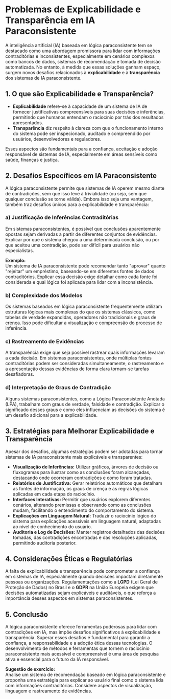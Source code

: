 # Problemas de Explicabilidade e Transparência em IA Paraconsistente

A inteligência artificial (IA) baseada em lógica paraconsistente tem se destacado como uma abordagem promissora para lidar com informações contraditórias e inconsistentes, especialmente em cenários complexos como bancos de dados, sistemas de recomendação e tomada de decisão automatizada. No entanto, à medida que essas soluções ganham espaço, surgem novos desafios relacionados à **explicabilidade** e à **transparência** dos sistemas de IA paraconsistente.

## 1. O que são Explicabilidade e Transparência?

- **Explicabilidade** refere-se à capacidade de um sistema de IA de fornecer justificativas compreensíveis para suas decisões e inferências, permitindo que humanos entendam o raciocínio por trás dos resultados apresentados.
- **Transparência** diz respeito à clareza com que o funcionamento interno do sistema pode ser inspecionado, auditado e compreendido por usuários, desenvolvedores e reguladores.

Esses aspectos são fundamentais para a confiança, aceitação e adoção responsável de sistemas de IA, especialmente em áreas sensíveis como saúde, finanças e justiça.

## 2. Desafios Específicos em IA Paraconsistente

A lógica paraconsistente permite que sistemas de IA operem mesmo diante de contradições, sem que isso leve à trivialidade (ou seja, sem que qualquer conclusão se torne válida). Embora isso seja uma vantagem, também traz desafios únicos para a explicabilidade e transparência:

### a) Justificação de Inferências Contraditórias

Em sistemas paraconsistentes, é possível que conclusões aparentemente opostas sejam derivadas a partir de diferentes conjuntos de evidências. Explicar por que o sistema chegou a uma determinada conclusão, ou por que aceitou uma contradição, pode ser difícil para usuários não especialistas.

**Exemplo:**  
Um sistema de IA paraconsistente pode recomendar tanto "aprovar" quanto "rejeitar" um empréstimo, baseando-se em diferentes fontes de dados contraditórios. Explicar essa decisão exige detalhar como cada fonte foi considerada e qual lógica foi aplicada para lidar com a inconsistência.

### b) Complexidade dos Modelos

Os sistemas baseados em lógica paraconsistente frequentemente utilizam estruturas lógicas mais complexas do que os sistemas clássicos, como tabelas de verdade expandidas, operadores não tradicionais e graus de crença. Isso pode dificultar a visualização e compreensão do processo de inferência.

### c) Rastreamento de Evidências

A transparência exige que seja possível rastrear quais informações levaram a cada decisão. Em sistemas paraconsistentes, onde múltiplas fontes contraditórias podem ser consideradas simultaneamente, o rastreamento e a apresentação dessas evidências de forma clara tornam-se tarefas desafiadoras.

### d) Interpretação de Graus de Contradição

Alguns sistemas paraconsistentes, como a Lógica Paraconsistente Anotada (LPA), trabalham com graus de verdade, falsidade e contradição. Explicar o significado desses graus e como eles influenciam as decisões do sistema é um desafio adicional para a explicabilidade.

## 3. Estratégias para Melhorar Explicabilidade e Transparência

Apesar dos desafios, algumas estratégias podem ser adotadas para tornar sistemas de IA paraconsistente mais explicáveis e transparentes:

- **Visualização de Inferências:** Utilizar gráficos, árvores de decisão ou fluxogramas para ilustrar como as conclusões foram alcançadas, destacando onde ocorreram contradições e como foram tratadas.
- **Relatórios de Justificativa:** Gerar relatórios automáticos que detalham as fontes de informação, os graus de crença e as regras lógicas aplicadas em cada etapa do raciocínio.
- **Interfaces Interativas:** Permitir que usuários explorem diferentes cenários, alterando premissas e observando como as conclusões mudam, facilitando o entendimento do comportamento do sistema.
- **Explicações em Linguagem Natural:** Traduzir o raciocínio lógico do sistema para explicações acessíveis em linguagem natural, adaptadas ao nível de conhecimento do usuário.
- **Auditoria e Log de Decisões:** Manter registros detalhados das decisões tomadas, das contradições encontradas e das resoluções aplicadas, permitindo auditoria posterior.

## 4. Considerações Éticas e Regulatórias

A falta de explicabilidade e transparência pode comprometer a confiança em sistemas de IA, especialmente quando decisões impactam diretamente pessoas ou organizações. Regulamentações como a **LGPD** (Lei Geral de Proteção de Dados) no Brasil e o **GDPR** na União Europeia exigem que decisões automatizadas sejam explicáveis e auditáveis, o que reforça a importância desses aspectos em sistemas paraconsistentes.

## 5. Conclusão

A lógica paraconsistente oferece ferramentas poderosas para lidar com contradições em IA, mas impõe desafios significativos à explicabilidade e transparência. Superar esses desafios é fundamental para garantir a confiança, a responsabilidade e a adoção ética dessas tecnologias. O desenvolvimento de métodos e ferramentas que tornem o raciocínio paraconsistente mais acessível e compreensível é uma área de pesquisa ativa e essencial para o futuro da IA responsável.



**Sugestão de exercício:**  
Analise um sistema de recomendação baseado em lógica paraconsistente e proponha uma estratégia para explicar ao usuário final como o sistema lida com informações contraditórias. Considere aspectos de visualização, linguagem e rastreamento de evidências.